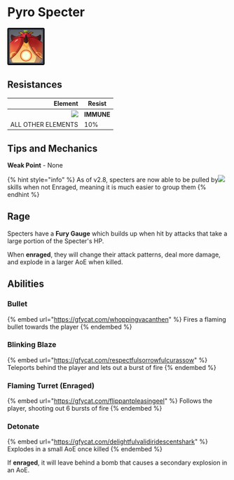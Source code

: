 # Pyro Specter

![](../../.gitbook/assets/Specter=Pyro.png)

## Resistances

|                                    Element | Resist     |
| -----------------------------------------: | ---------- |
| ![](../../.gitbook/assets/pyro\_small.png) | **IMMUNE** |
|                         ALL OTHER ELEMENTS | 10%        |

## Tips and Mechanics <a href="#tips-and-mechanics" id="tips-and-mechanics"></a>

**Weak Point** - None

{% hint style="info" %}
As of v2.8, specters are now able to be pulled by![](../../.gitbook/assets/anemo\_small.png)skills when not Enraged, meaning it is much easier to group them
{% endhint %}

## Rage <a href="#rage" id="rage"></a>

Specters have a **Fury Gauge** which builds up when hit by attacks that take a large portion of the Specter's HP.

When **enraged**, they will change their attack patterns, deal more damage, and explode in a larger AoE when killed.

## Abilities <a href="#abilities" id="abilities"></a>

### Bullet

{% embed url="https://gfycat.com/whoppingvacanthen" %}
Fires a flaming bullet towards the player
{% endembed %}

### Blinking Blaze <a href="#homing-missile" id="homing-missile"></a>

{% embed url="https://gfycat.com/respectfulsorrowfulcurassow" %}
Teleports behind the player and lets out a burst of fire
{% endembed %}

### Flaming Turret (Enraged)

{% embed url="https://gfycat.com/flippantpleasingeel" %}
Follows the player, shooting out 6 bursts of fire
{% endembed %}

### Detonate

{% embed url="https://gfycat.com/delightfulvalidiridescentshark" %}
Explodes in a small AoE once killed
{% endembed %}

If **enraged**, it will leave behind a bomb that causes a secondary explosion in an AoE.
